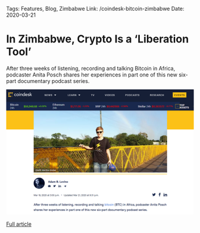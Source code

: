 Tags: Features, Blog, Zimbabwe
Link: /coindesk-bitcoin-zimbabwe
Date: 2020-03-21

# In Zimbabwe, Crypto Is a ‘Liberation Tool’

After three weeks of listening, recording and talking Bitcoin in Africa, podcaster Anita Posch shares her experiences in part one of this new six-part documentary podcast series.

[![Zimbabwe Special on CoinDesk](assets/_F003-CoinDesk-Zimbabwe.png)](https://www.coindesk.com/bitcoin-in-zimbabwe-part-1-of-a-new-documentary-podcast-series)

[Full article](https://www.coindesk.com/bitcoin-in-zimbabwe-part-1-of-a-new-documentary-podcast-series)
